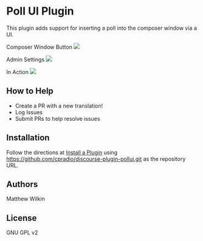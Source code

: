 # Poll UI Plugin
This plugin adds support for inserting a poll into the composer window via a UI.

Composer Window Button
![](https://raw.githubusercontent.com/cpradio/discourse-plugin-pollui/master/screenshot-composer.png)

Admin Settings
![](https://raw.githubusercontent.com/cpradio/discourse-plugin-pollui/master/screenshot-admin-settings.png)

In Action
![](https://raw.githubusercontent.com/cpradio/discourse-plugin-pollui/master/screenshot-action.gif)

## How to Help

- Create a PR with a new translation!
- Log Issues
- Submit PRs to help resolve issues

## Installation

Follow the directions at [Install a Plugin](https://meta.discourse.org/t/install-a-plugin/19157) using https://github.com/cpradio/discourse-plugin-pollui.git as the repository URL.

## Authors

Matthew Wilkin

## License

GNU GPL v2
